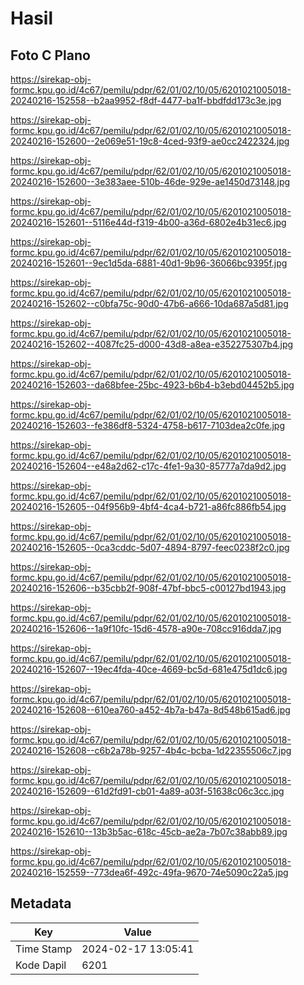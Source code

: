 # Hasil

## Foto C Plano

https://sirekap-obj-formc.kpu.go.id/4c67/pemilu/pdpr/62/01/02/10/05/6201021005018-20240216-152558--b2aa9952-f8df-4477-ba1f-bbdfdd173c3e.jpg

https://sirekap-obj-formc.kpu.go.id/4c67/pemilu/pdpr/62/01/02/10/05/6201021005018-20240216-152600--2e069e51-19c8-4ced-93f9-ae0cc2422324.jpg

https://sirekap-obj-formc.kpu.go.id/4c67/pemilu/pdpr/62/01/02/10/05/6201021005018-20240216-152600--3e383aee-510b-46de-929e-ae1450d73148.jpg

https://sirekap-obj-formc.kpu.go.id/4c67/pemilu/pdpr/62/01/02/10/05/6201021005018-20240216-152601--5116e44d-f319-4b00-a36d-6802e4b31ec6.jpg

https://sirekap-obj-formc.kpu.go.id/4c67/pemilu/pdpr/62/01/02/10/05/6201021005018-20240216-152601--9ec1d5da-6881-40d1-9b96-36066bc9395f.jpg

https://sirekap-obj-formc.kpu.go.id/4c67/pemilu/pdpr/62/01/02/10/05/6201021005018-20240216-152602--c0bfa75c-90d0-47b6-a666-10da687a5d81.jpg

https://sirekap-obj-formc.kpu.go.id/4c67/pemilu/pdpr/62/01/02/10/05/6201021005018-20240216-152602--4087fc25-d000-43d8-a8ea-e352275307b4.jpg

https://sirekap-obj-formc.kpu.go.id/4c67/pemilu/pdpr/62/01/02/10/05/6201021005018-20240216-152603--da68bfee-25bc-4923-b6b4-b3ebd04452b5.jpg

https://sirekap-obj-formc.kpu.go.id/4c67/pemilu/pdpr/62/01/02/10/05/6201021005018-20240216-152603--fe386df8-5324-4758-b617-7103dea2c0fe.jpg

https://sirekap-obj-formc.kpu.go.id/4c67/pemilu/pdpr/62/01/02/10/05/6201021005018-20240216-152604--e48a2d62-c17c-4fe1-9a30-85777a7da9d2.jpg

https://sirekap-obj-formc.kpu.go.id/4c67/pemilu/pdpr/62/01/02/10/05/6201021005018-20240216-152605--04f956b9-4bf4-4ca4-b721-a86fc886fb54.jpg

https://sirekap-obj-formc.kpu.go.id/4c67/pemilu/pdpr/62/01/02/10/05/6201021005018-20240216-152605--0ca3cddc-5d07-4894-8797-feec0238f2c0.jpg

https://sirekap-obj-formc.kpu.go.id/4c67/pemilu/pdpr/62/01/02/10/05/6201021005018-20240216-152606--b35cbb2f-908f-47bf-bbc5-c00127bd1943.jpg

https://sirekap-obj-formc.kpu.go.id/4c67/pemilu/pdpr/62/01/02/10/05/6201021005018-20240216-152606--1a9f10fc-15d6-4578-a90e-708cc916dda7.jpg

https://sirekap-obj-formc.kpu.go.id/4c67/pemilu/pdpr/62/01/02/10/05/6201021005018-20240216-152607--19ec4fda-40ce-4669-bc5d-681e475d1dc6.jpg

https://sirekap-obj-formc.kpu.go.id/4c67/pemilu/pdpr/62/01/02/10/05/6201021005018-20240216-152608--610ea760-a452-4b7a-b47a-8d548b615ad6.jpg

https://sirekap-obj-formc.kpu.go.id/4c67/pemilu/pdpr/62/01/02/10/05/6201021005018-20240216-152608--c6b2a78b-9257-4b4c-bcba-1d22355506c7.jpg

https://sirekap-obj-formc.kpu.go.id/4c67/pemilu/pdpr/62/01/02/10/05/6201021005018-20240216-152609--61d2fd91-cb01-4a89-a03f-51638c06c3cc.jpg

https://sirekap-obj-formc.kpu.go.id/4c67/pemilu/pdpr/62/01/02/10/05/6201021005018-20240216-152610--13b3b5ac-618c-45cb-ae2a-7b07c38abb89.jpg

https://sirekap-obj-formc.kpu.go.id/4c67/pemilu/pdpr/62/01/02/10/05/6201021005018-20240216-152559--773dea6f-492c-49fa-9670-74e5090c22a5.jpg


## Metadata

| Key        | Value               |
| ---------- | ------------------- |
| Time Stamp | 2024-02-17 13:05:41 |
| Kode Dapil | 6201                |



